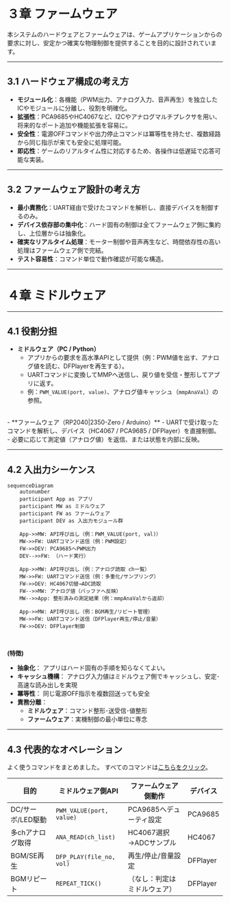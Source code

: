 # ３章 ファームウェア

本システムのハードウェアとファームウェアは、ゲームアプリケーションからの要求に対し、安定かつ確実な物理制御を提供することを目的に設計されています。

---
## 3.1 ハードウェア構成の考え方
- **モジュール化**：各機能（PWM出力、アナログ入力、音声再生）を独立したICやモジュールに分離し、役割を明確化。
- **拡張性**：PCA9685やHC4067など、I2Cやアナログマルチプレクサを用い、将来的なポート追加や機能拡張を容易に。
- **安全性**：電源OFFコマンドや出力停止コマンドは冪等性を持たせ、複数経路から同じ指示が来ても安全に処理可能。
- **即応性**：ゲームのリアルタイム性に対応するため、各操作は低遅延で応答可能な実装。

---
## 3.2 ファームウェア設計の考え方
- **最小責務化**：UART経由で受けたコマンドを解析し、直接デバイスを制御するのみ。
- **デバイス依存部の集中化**：ハード固有の制御は全てファームウェア側に集約し、上位層からは抽象化。
- **確実なリアルタイム処理**：モーター制御や音声再生など、時間依存性の高い処理はファームウェア側で完結。
- **テスト容易性**：コマンド単位で動作確認が可能な構造。

---
# ４章 ミドルウェア

---
## 4.1 役割分担
- **ミドルウェア（PC / Python）**
  - アプリからの要求を高水準APIとして提供（例：PWM値を出す、アナログ値を読む、DFPlayerを再生する）。
  - UARTコマンドに変換してMMPへ送信し、戻り値を受信・整形してアプリに返す。
  - 例：`PWM_VALUE(port, value)`、アナログ値キャッシュ（`mmpAnaVal`）の参照。
</br>
- **ファームウェア（RP2040|2350-Zero / Arduino）**
  - UARTで受け取ったコマンドを解析し、デバイス（HC4067 / PCA9685 / DFPlayer）を直接制御。
  - 必要に応じて測定値（アナログ値）を返信、または状態を内部に反映。

---
## 4.2 入出力シーケンス
```mermaid
sequenceDiagram
    autonumber
    participant App as アプリ
    participant MW as ミドルウェア
    participant FW as ファームウェア
    participant DEV as 入出力モジュール群

    App->>MW: API呼び出し（例：PWM_VALUE(port, val)）
    MW->>FW: UARTコマンド送信（例：PWM設定）
    FW->>DEV: PCA9685へPWM出力
    DEV-->>FW: （ハード実行）

    App->>MW: API呼び出し（例：アナログ読取 ch一覧）
    MW->>FW: UARTコマンド送信（例：多重化/サンプリング）
    FW->>DEV: HC4067切替→ADC読取
    FW-->>MW: アナログ値（バッファへ反映）
    MW-->>App: 整形済みの測定結果（例：mmpAnaValから返却）

    App->>MW: API呼び出し（例：BGM再生/リピート管理）
    MW->>FW: UARTコマンド送信（DFPlayer再生/停止/音量）
    FW->>DEV: DFPlayer制御
```
</br>

**(特徴)**
- **抽象化**：
  アプリはハード固有の手順を知らなくてよい。
- **キャッシュ機構**：
  アナログ入力値はミドルウェア側でキャッシュし、安定･高速な読み出しを実現
- **冪等性**：
  同じ電源OFF指示を複数回送っても安全
- **責務分離**：
  - **ミドルウェア**：コマンド整形･送受信･値整形
  - **ファームウェア**：実機制御の最小単位に専念

---
## 4.3 代表的なオペレーション
よく使うコマンドをまとめました。
すべてのコマンドは[こちらをクリック](../ファームウェア\v0.3_Rottenmeier\README.MD)。

| 目的 | ミドルウェア側API | ファームウェア側動作 | デバイス |
|---|---|---|---|
| DC/サーボ/LED駆動 | `PWM_VALUE(port, value)` | PCA9685へデューティ設定 | PCA9685 |
| 多chアナログ取得 | `ANA_READ(ch_list)` | HC4067選択→ADCサンプル | HC4067 |
| BGM/SE再生 | `DFP_PLAY(file_no, vol)` | 再生/停止/音量設定 | DFPlayer |
| BGMリピート | `REPEAT_TICK()` | （なし：判定はミドルウェア） | DFPlayer |